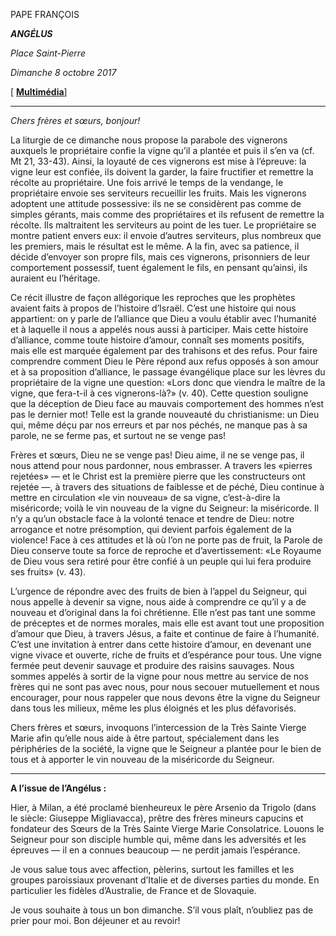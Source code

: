 PAPE FRANÇOIS

***ANGÉLUS***

*Place Saint-Pierre*

*Dimanche 8 octobre 2017*

\[ **[Multimédia](http://w2.vatican.va/content/francesco/fr/events/event.dir.html/content/vaticanevents/fr/2017/10/8/angelus.html)**\]

* * *

*Chers frères et sœurs, bonjour!*

La liturgie de ce dimanche nous propose la parabole des vignerons auxquels le propriétaire confie la vigne qu’il a plantée et puis il s’en va (cf. Mt 21, 33-43). Ainsi, la loyauté de ces vignerons est mise à l’épreuve: la vigne leur est confiée, ils doivent la garder, la faire fructifier et remettre la récolte au propriétaire. Une fois arrivé le temps de la vendange, le propriétaire envoie ses serviteurs recueillir les fruits. Mais les vignerons adoptent une attitude possessive: ils ne se considèrent pas comme de simples gérants, mais comme des propriétaires et ils refusent de remettre la récolte. Ils maltraitent les serviteurs au point de les tuer. Le propriétaire se montre patient envers eux: il envoie d’autres serviteurs, plus nombreux que les premiers, mais le résultat est le même. A la fin, avec sa patience, il décide d’envoyer son propre fils, mais ces vignerons, prisonniers de leur comportement possessif, tuent également le fils, en pensant qu’ainsi, ils auraient eu l’héritage.

Ce récit illustre de façon allégorique les reproches que les prophètes avaient faits à propos de l’histoire d’Israël. C’est une histoire qui nous appartient: on y parle de l’alliance que Dieu a voulu établir avec l’humanité et à laquelle il nous a appelés nous aussi à participer. Mais cette histoire d’alliance, comme toute histoire d’amour, connaît ses moments positifs, mais elle est marquée également par des trahisons et des refus. Pour faire comprendre comment Dieu le Père répond aux refus opposés à son amour et à sa proposition d’alliance, le passage évangélique place sur les lèvres du propriétaire de la vigne une question: «Lors donc que viendra le maître de la vigne, que fera-t-il à ces vignerons-là?» (v. 40). Cette question souligne que la déception de Dieu face au mauvais comportement des hommes n’est pas le dernier mot! Telle est la grande nouveauté du christianisme: un Dieu qui, même déçu par nos erreurs et par nos péchés, ne manque pas à sa parole, ne se ferme pas, et surtout ne se venge pas!

Frères et sœurs, Dieu ne se venge pas! Dieu aime, il ne se venge pas, il nous attend pour nous pardonner, nous embrasser. A travers les «pierres rejetées» — et le Christ est la première pierre que les constructeurs ont rejetée —, à travers des situations de faiblesse et de péché, Dieu continue à mettre en circulation «le vin nouveau» de sa vigne, c’est-à-dire la miséricorde; voilà le vin nouveau de la vigne du Seigneur: la miséricorde. Il n’y a qu’un obstacle face à la volonté tenace et tendre de Dieu: notre arrogance et notre présomption, qui devient parfois également de la violence! Face à ces attitudes et là où l’on ne porte pas de fruit, la Parole de Dieu conserve toute sa force de reproche et d’avertissement: «Le Royaume de Dieu vous sera retiré pour être confié à un peuple qui lui fera produire ses fruits» (v. 43).

L’urgence de répondre avec des fruits de bien à l’appel du Seigneur, qui nous appelle à devenir sa vigne, nous aide à comprendre ce qu’il y a de nouveau et d’original dans la foi chrétienne. Elle n’est pas tant une somme de préceptes et de normes morales, mais elle est avant tout une proposition d’amour que Dieu, à travers Jésus, a faite et continue de faire à l’humanité. C’est une invitation à entrer dans cette histoire d’amour, en devenant une vigne vivace et ouverte, riche de fruits et d’espérance pour tous. Une vigne fermée peut devenir sauvage et produire des raisins sauvages. Nous sommes appelés à sortir de la vigne pour nous mettre au service de nos frères qui ne sont pas avec nous, pour nous secouer mutuellement et nous encourager, pour nous rappeler que nous devons être la vigne du Seigneur dans tous les milieux, même les plus éloignés et les plus défavorisés.

Chers frères et sœurs, invoquons l’intercession de la Très Sainte Vierge Marie afin qu’elle nous aide à être partout, spécialement dans les périphéries de la société, la vigne que le Seigneur a plantée pour le bien de tous et à apporter le vin nouveau de la miséricorde du Seigneur.

* * *

**A l’issue de l’Angélus :**

Hier, à Milan, a été proclamé bienheureux le père Arsenio da Trigolo (dans le siècle: Giuseppe Migliavacca), prêtre des frères mineurs capucins et fondateur des Sœurs de la Très Sainte Vierge Marie Consolatrice. Louons le Seigneur pour son disciple humble qui, même dans les adversités et les épreuves — il en a connues beaucoup — ne perdit jamais l’espérance.

Je vous salue tous avec affection, pèlerins, surtout les familles et les groupes paroissiaux provenant d’Italie et de diverses parties du monde. En particulier les fidèles d’Australie, de France et de Slovaquie.

Je vous souhaite à tous un bon dimanche. S’il vous plaît, n’oubliez pas de prier pour moi. Bon déjeuner et au revoir!